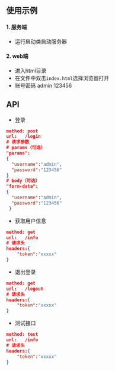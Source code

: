 ## 使用示例

#### 1. 服务端

- 运行启动类启动服务器

#### 2. web端

- 进入html目录
- 在文件中双击`index.html`选择浏览器打开
- 账号密码 admin 123456

## API

- 登录

```json
method: post
url:   /login
# 请求参数
# params（可选）
"params":
{
  "username":"admin",
  "password":"123456"
}
# body（可选）
"form-data":
{
  "username":"admin",
  "password":"123456"  
 }
```

- 获取用户信息

```json
method: get
url:   /info
# 请求头
headers:{
    "token":"xxxxx"
}
```

- 退出登录

```json
method: get
url:   /logout
# 请求头
headers:{
    "token":"xxxxx"
}
```



- 测试接口

```json
method: test
url:   /info
# 请求头
headers:{
    "token":"xxxxx"
}
```



